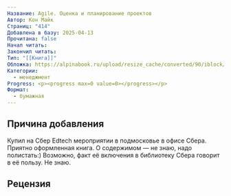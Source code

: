 ```yaml
---
Название: Agile. Оценка и планирование проектов
Автор: Кон Майк
Страниц: "414"
Добавлена в базу: 2025-04-13
Прочитана: false
Начал читать: 
Закончил читать: 
Тип: "[[Книга]]"
Обложка: https://alpinabook.ru/upload/resize_cache/converted/90/iblock/7ec/1410_1410_1/7ecf74a7f1243b8eddd63afc5bb4d8bf.jpg.webp
Категории:
  - менеджмент
Progress: <p><progress max=0 value=0></progress></p>
Формат:
  - бумажная
---
```

## Причина добавления

Купил на Сбер Edtech мероприятии в подмосковье в офисе Сбера. Приятно оформленная книга. О содержимом — не знаю, надо полистать:) Возможно, факт её включения в библиотеку Сбера говорит в её пользу. Не знаю.

## Рецензия

